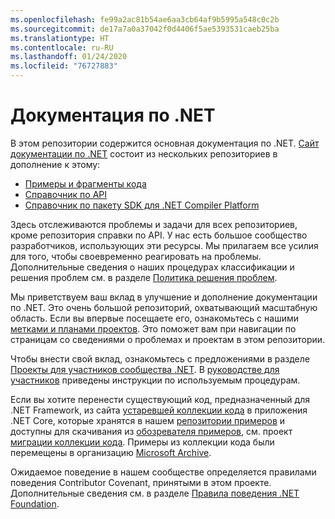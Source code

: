 ```yaml
---
ms.openlocfilehash: fe99a2ac81b54ae6aa3cb64af9b5995a548c0c2b
ms.sourcegitcommit: de17a7a0a37042f0d4406f5ae5393531caeb25ba
ms.translationtype: HT
ms.contentlocale: ru-RU
ms.lasthandoff: 01/24/2020
ms.locfileid: "76727883"
---
```

# <a name="net-docs"></a>Документация по .NET

В этом репозитории содержится основная документация по .NET. [Сайт документации по .NET](https://docs.microsoft.com/dotnet) состоит из нескольких репозиториев в дополнение к этому:

- [Примеры и фрагменты кода](https://github.com/dotnet/samples)
- [Справочник по API](https://github.com/dotnet/dotnet-api-docs)
- [Справочник по пакету SDK для .NET Compiler Platform](https://github.com/dotnet/roslyn-api-docs)

Здесь отслеживаются проблемы и задачи для всех репозиториев, кроме репозитория справки по API. У нас есть большое сообщество разработчиков, использующих эти ресурсы. Мы прилагаем все усилия для того, чтобы своевременно реагировать на проблемы. Дополнительные сведения о наших процедурах классификации и решения проблем см. в разделе [Политика решения проблем](issues-policy.md).

Мы приветствуем ваш вклад в улучшение и дополнение документации по .NET. Это очень большой репозиторий, охватывающий масштабную область. Если вы впервые посещаете его, ознакомьтесь с нашими [метками и планами проектов](styleguide/labels-projects.md). Это поможет вам при навигации по страницам со сведениями о проблемах и проектам в этом репозитории.

Чтобы внести свой вклад, ознакомьтесь с предложениями в разделе [Проекты для участников сообщества .NET](https://github.com/dotnet/docs/projects/35). В [руководстве для участников](CONTRIBUTING.md) приведены инструкции по используемым процедурам. 

Если вы хотите перенести существующий код, предназначенный для .NET Framework, из сайта [устаревшей коллекции кода](https://docs.microsoft.com/teamblog/msdn-code-gallery-retired) в приложения .NET Core, которые хранятся в нашем [репозитории примеров](https://github.com/dotnet/samples) и доступны для скачивания из [обозревателя примеров](https://docs.microsoft.com/samples/browse), см. проект [миграции коллекции кода](https://github.com/dotnet/docs/projects/88). Примеры из коллекции кода были перемещены в организацию [Microsoft Archive](https://github.com/microsoftarchive?q=msdn-code-gallery).

Ожидаемое поведение в нашем сообществе определяется правилами поведения Contributor Covenant, принятыми в этом проекте.
Дополнительные сведения см. в разделе [Правила поведения .NET Foundation](https://dotnetfoundation.org/code-of-conduct).
